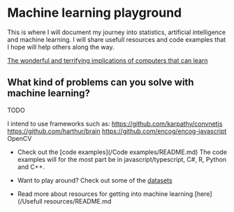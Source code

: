 Machine learning playground
===========================
This is where I will document my journey into statistics, artificial intelligence and machine learning.
I will share usefull resources and code examples that I hope will help others along the way.

[The wonderful and terrifying implications of computers that can learn](http://www.ted.com/talks/jeremy_howard_the_wonderful_and_terrifying_implications_of_computers_that_can_learn)

## What kind of problems can you solve with machine learning?
TODO

I intend to use frameworks such as:
https://github.com/karpathy/convnetjs
https://github.com/harthur/brain
https://github.com/encog/encog-javascript
OpenCV

* Check out the [code examples](/Code examples/README.md)
The code examples will for the most part be in javascript/typescript, C#, R, Python and C++.

* Want to play around? Check out some of the [datasets](/Datasets/README.md)
* Read more about resources for getting into machine learning [here](/Usefull resources/README.md
